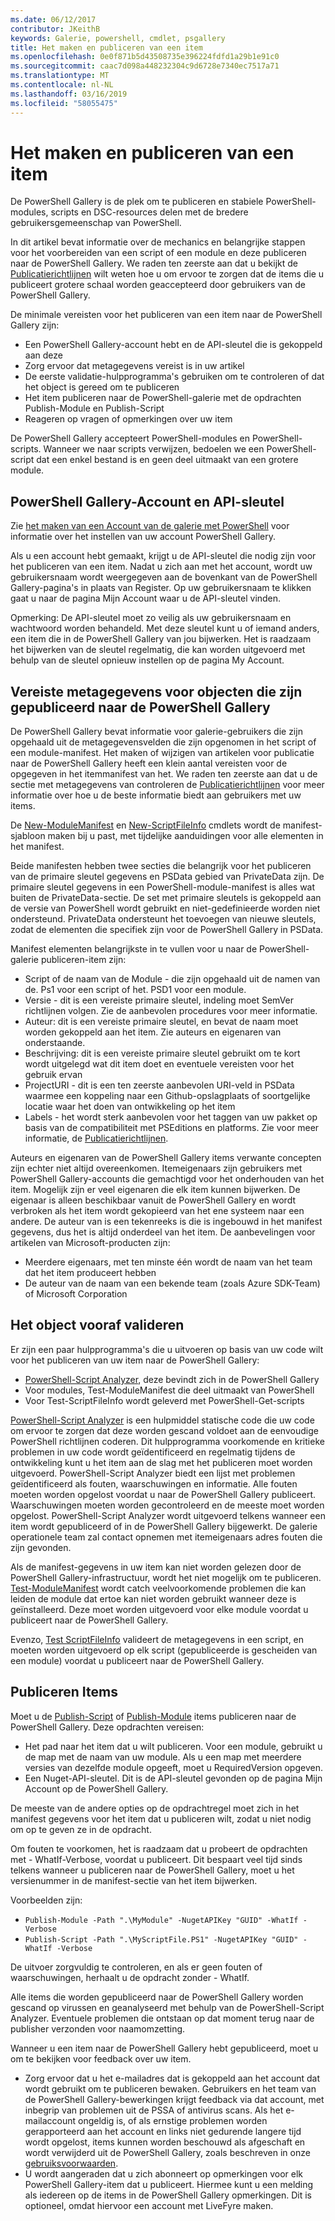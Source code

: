 ```yaml
---
ms.date: 06/12/2017
contributor: JKeithB
keywords: Galerie, powershell, cmdlet, psgallery
title: Het maken en publiceren van een item
ms.openlocfilehash: 0e0f871b5d43508735e396224fdfd1a29b1e91c0
ms.sourcegitcommit: caac7d098a448232304c9d6728e7340ec7517a71
ms.translationtype: MT
ms.contentlocale: nl-NL
ms.lasthandoff: 03/16/2019
ms.locfileid: "58055475"
---
```

# <a name="creating-and-publishing-an-item"></a>Het maken en publiceren van een item

De PowerShell Gallery is de plek om te publiceren en stabiele PowerShell-modules, scripts en DSC-resources delen met de bredere gebruikersgemeenschap van PowerShell.

In dit artikel bevat informatie over de mechanics en belangrijke stappen voor het voorbereiden van een script of een module en deze publiceren naar de PowerShell Gallery. We raden ten zeerste aan dat u bekijkt de [Publicatierichtlijnen](../../concepts/publishing-guidelines.md) wilt weten hoe u om ervoor te zorgen dat de items die u publiceert grotere schaal worden geaccepteerd door gebruikers van de PowerShell Gallery.

De minimale vereisten voor het publiceren van een item naar de PowerShell Gallery zijn:

- Een PowerShell Gallery-account hebt en de API-sleutel die is gekoppeld aan deze
- Zorg ervoor dat metagegevens vereist is in uw artikel
- De eerste validatie-hulpprogramma's gebruiken om te controleren of dat het object is gereed om te publiceren
- Het item publiceren naar de PowerShell-galerie met de opdrachten Publish-Module en Publish-Script
- Reageren op vragen of opmerkingen over uw item

De PowerShell Gallery accepteert PowerShell-modules en PowerShell-scripts. Wanneer we naar scripts verwijzen, bedoelen we een PowerShell-script dat een enkel bestand is en geen deel uitmaakt van een grotere module.

## <a name="powershell-gallery-account-and-api-key"></a>PowerShell Gallery-Account en API-sleutel

Zie [het maken van een Account van de galerie met PowerShell](/powershell/gallery/how-to/publishing-packages/creating-an-account) voor informatie over het instellen van uw account PowerShell Gallery.

Als u een account hebt gemaakt, krijgt u de API-sleutel die nodig zijn voor het publiceren van een item. Nadat u zich aan met het account, wordt uw gebruikersnaam wordt weergegeven aan de bovenkant van de PowerShell Gallery-pagina's in plaats van Register. Op uw gebruikersnaam te klikken gaat u naar de pagina Mijn Account waar u de API-sleutel vinden.

Opmerking: De API-sleutel moet zo veilig als uw gebruikersnaam en wachtwoord worden behandeld.
Met deze sleutel kunt u of iemand anders, een item die in de PowerShell Gallery van jou bijwerken.
Het is raadzaam het bijwerken van de sleutel regelmatig, die kan worden uitgevoerd met behulp van de sleutel opnieuw instellen op de pagina My Account.

## <a name="required-metadata-for-items-published-to-the-powershell-gallery"></a>Vereiste metagegevens voor objecten die zijn gepubliceerd naar de PowerShell Gallery

De PowerShell Gallery bevat informatie voor galerie-gebruikers die zijn opgehaald uit de metagegevensvelden die zijn opgenomen in het script of een module-manifest. Het maken of wijzigen van artikelen voor publicatie naar de PowerShell Gallery heeft een klein aantal vereisten voor de opgegeven in het itemmanifest van het.
We raden ten zeerste aan dat u de sectie met metagegevens van controleren de [Publicatierichtlijnen](../../concepts/publishing-guidelines.md) voor meer informatie over hoe u de beste informatie biedt aan gebruikers met uw items.

De [New-ModuleManifest](/powershell/module/microsoft.powershell.core/new-modulemanifest) en [New-ScriptFileInfo](/powershell/module/PowerShellGet/New-ScriptFileInfo) cmdlets wordt de manifest-sjabloon maken bij u past, met tijdelijke aanduidingen voor alle elementen in het manifest.

Beide manifesten hebben twee secties die belangrijk voor het publiceren van de primaire sleutel gegevens en PSData gebied van PrivateData zijn. De primaire sleutel gegevens in een PowerShell-module-manifest is alles wat buiten de PrivateData-sectie. De set met primaire sleutels is gekoppeld aan de versie van PowerShell wordt gebruikt en niet-gedefinieerde worden niet ondersteund. PrivateData ondersteunt het toevoegen van nieuwe sleutels, zodat de elementen die specifiek zijn voor de PowerShell Gallery in PSData.


Manifest elementen belangrijkste in te vullen voor u naar de PowerShell-galerie publiceren-item zijn:

- Script of de naam van de Module - die zijn opgehaald uit de namen van de. Ps1 voor een script of het. PSD1 voor een module.
- Versie - dit is een vereiste primaire sleutel, indeling moet SemVer richtlijnen volgen. Zie de aanbevolen procedures voor meer informatie.
- Auteur: dit is een vereiste primaire sleutel, en bevat de naam moet worden gekoppeld aan het item.
Zie auteurs en eigenaren van onderstaande.
- Beschrijving: dit is een vereiste primaire sleutel gebruikt om te kort wordt uitgelegd wat dit item doet en eventuele vereisten voor het gebruik ervan
- ProjectURI - dit is een ten zeerste aanbevolen URI-veld in PSData waarmee een koppeling naar een Github-opslagplaats of soortgelijke locatie waar het doen van ontwikkeling op het item
- Labels - het wordt sterk aanbevolen voor het taggen van uw pakket op basis van de compatibiliteit met PSEditions en platforms. Zie voor meer informatie, de [Publicatierichtlijnen](../../concepts/publishing-guidelines.md#tag-your-package-with-the-compatible-pseditions-and-platforms).

Auteurs en eigenaren van de PowerShell Gallery items verwante concepten zijn echter niet altijd overeenkomen. Itemeigenaars zijn gebruikers met PowerShell Gallery-accounts die gemachtigd voor het onderhouden van het item. Mogelijk zijn er veel eigenaren die elk item kunnen bijwerken. De eigenaar is alleen beschikbaar vanuit de PowerShell Gallery en wordt verbroken als het item wordt gekopieerd van het ene systeem naar een andere. De auteur van is een tekenreeks is die is ingebouwd in het manifest gegevens, dus het is altijd onderdeel van het item. De aanbevelingen voor artikelen van Microsoft-producten zijn:

- Meerdere eigenaars, met ten minste één wordt de naam van het team dat het item produceert hebben
- De auteur van de naam van een bekende team (zoals Azure SDK-Team) of Microsoft Corporation


## <a name="pre-validate-your-item"></a>Het object vooraf valideren

Er zijn een paar hulpprogramma's die u uitvoeren op basis van uw code wilt voor het publiceren van uw item naar de PowerShell Gallery:

- [PowerShell-Script Analyzer](https://www.powershellgallery.com/packages/PSScriptAnalyzer/), deze bevindt zich in de PowerShell Gallery
- Voor modules, Test-ModuleManifest die deel uitmaakt van PowerShell
- Voor Test-ScriptFileInfo wordt geleverd met PowerShell-Get-scripts

[PowerShell-Script Analyzer](https://www.powershellgallery.com/packages/PSScriptAnalyzer/) is een hulpmiddel statische code die uw code om ervoor te zorgen dat deze worden gescand voldoet aan de eenvoudige PowerShell richtlijnen coderen. Dit hulpprogramma voorkomende en kritieke problemen in uw code wordt geïdentificeerd en regelmatig tijdens de ontwikkeling kunt u het item aan de slag met het publiceren moet worden uitgevoerd. PowerShell-Script Analyzer biedt een lijst met problemen geïdentificeerd als fouten, waarschuwingen en informatie. Alle fouten moeten worden opgelost voordat u naar de PowerShell Gallery publiceert. Waarschuwingen moeten worden gecontroleerd en de meeste moet worden opgelost. PowerShell-Script Analyzer wordt uitgevoerd telkens wanneer een item wordt gepubliceerd of in de PowerShell Gallery bijgewerkt. De galerie operationele team zal contact opnemen met itemeigenaars adres fouten die zijn gevonden.

Als de manifest-gegevens in uw item kan niet worden gelezen door de PowerShell Gallery-infrastructuur, wordt het niet mogelijk om te publiceren.
[Test-ModuleManifest](/powershell/module/microsoft.powershell.core/test-modulemanifest) wordt catch veelvoorkomende problemen die kan leiden de module dat ertoe kan niet worden gebruikt wanneer deze is geïnstalleerd. Deze moet worden uitgevoerd voor elke module voordat u publiceert naar de PowerShell Gallery.

Evenzo, [Test ScriptFileInfo](/powershell/module/PowerShellGet/test-scriptfileinfo) valideert de metagegevens in een script, en moeten worden uitgevoerd op elk script (gepubliceerde is gescheiden van een module) voordat u publiceert naar de PowerShell Gallery.


## <a name="publishing-items"></a>Publiceren Items

Moet u de [Publish-Script](/powershell/module/PowerShellGet/publish-script) of [Publish-Module](/powershell/module/PowerShellGet/publish-module) items publiceren naar de PowerShell Gallery. Deze opdrachten vereisen:

- Het pad naar het item dat u wilt publiceren. Voor een module, gebruikt u de map met de naam van uw module. Als u een map met meerdere versies van dezelfde module opgeeft, moet u RequiredVersion opgeven.
- Een Nuget-API-sleutel. Dit is de API-sleutel gevonden op de pagina Mijn Account op de PowerShell Gallery.

De meeste van de andere opties op de opdrachtregel moet zich in het manifest gegevens voor het item dat u publiceren wilt, zodat u niet nodig om op te geven ze in de opdracht.

Om fouten te voorkomen, het is raadzaam dat u probeert de opdrachten met - WhatIf-Verbose, voordat u publiceert. Dit bespaart veel tijd sinds telkens wanneer u publiceren naar de PowerShell Gallery, moet u het versienummer in de manifest-sectie van het item bijwerken.

Voorbeelden zijn:

* `Publish-Module -Path ".\MyModule" -NugetAPIKey "GUID" -WhatIf -Verbose`
* `Publish-Script -Path ".\MyScriptFile.PS1" -NugetAPIKey "GUID" -WhatIf -Verbose`

De uitvoer zorgvuldig te controleren, en als er geen fouten of waarschuwingen, herhaalt u de opdracht zonder - WhatIf.

Alle items die worden gepubliceerd naar de PowerShell Gallery worden gescand op virussen en geanalyseerd met behulp van de PowerShell-Script Analyzer. Eventuele problemen die ontstaan op dat moment terug naar de publisher verzonden voor naamomzetting.

Wanneer u een item naar de PowerShell Gallery hebt gepubliceerd, moet u om te bekijken voor feedback over uw item.

- Zorg ervoor dat u het e-mailadres dat is gekoppeld aan het account dat wordt gebruikt om te publiceren bewaken. Gebruikers en het team van de PowerShell Gallery-bewerkingen krijgt feedback via dat account, met inbegrip van problemen uit de PSSA of antivirus scans. Als het e-mailaccount ongeldig is, of als ernstige problemen worden gerapporteerd aan het account en links niet gedurende langere tijd wordt opgelost, items kunnen worden beschouwd als afgeschaft en wordt verwijderd uit de PowerShell Gallery, zoals beschreven in onze [gebruiksvoorwaarden](https://www.powershellgallery.com/policies/Terms).
- U wordt aangeraden dat u zich abonneert op opmerkingen voor elk PowerShell Gallery-item dat u publiceert. Hiermee kunt u een melding als iedereen op de items in de PowerShell Gallery opmerkingen. Dit is optioneel, omdat hiervoor een account met LiveFyre maken.
